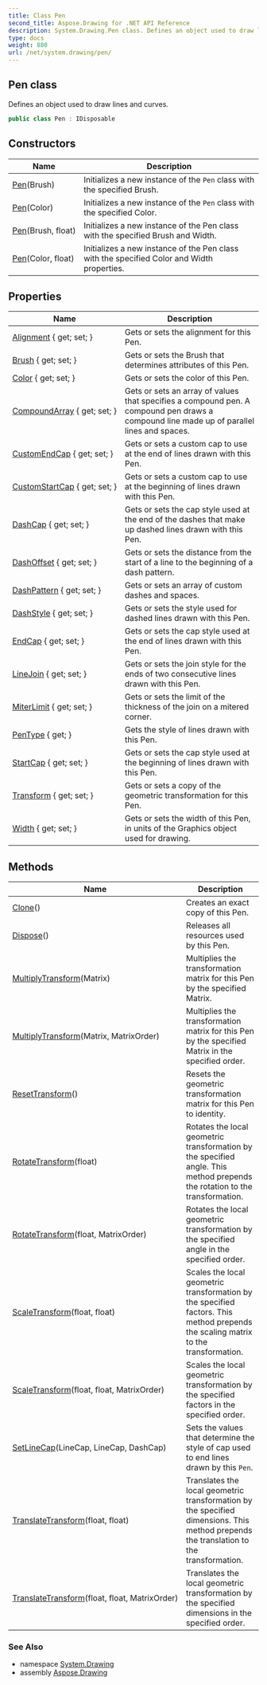```yaml
---
title: Class Pen
second_title: Aspose.Drawing for .NET API Reference
description: System.Drawing.Pen class. Defines an object used to draw lines and curves
type: docs
weight: 880
url: /net/system.drawing/pen/
---
```

## Pen class

Defines an object used to draw lines and curves.

```csharp
public class Pen : IDisposable
```

## Constructors

| Name | Description |
| --- | --- |
| [Pen](pen/#constructor)(Brush) | Initializes a new instance of the `Pen` class with the specified Brush. |
| [Pen](pen/#constructor_2)(Color) | Initializes a new instance of the `Pen` class with the specified Color. |
| [Pen](pen/#constructor_1)(Brush, float) | Initializes a new instance of the Pen class with the specified Brush and Width. |
| [Pen](pen/#constructor_3)(Color, float) | Initializes a new instance of the Pen class with the specified Color and Width properties. |

## Properties

| Name | Description |
| --- | --- |
| [Alignment](../../system.drawing/pen/alignment/) { get; set; } | Gets or sets the alignment for this Pen. |
| [Brush](../../system.drawing/pen/brush/) { get; set; } | Gets or sets the Brush that determines attributes of this Pen. |
| [Color](../../system.drawing/pen/color/) { get; set; } | Gets or sets the color of this Pen. |
| [CompoundArray](../../system.drawing/pen/compoundarray/) { get; set; } | Gets or sets an array of values that specifies a compound pen. A compound pen draws a compound line made up of parallel lines and spaces. |
| [CustomEndCap](../../system.drawing/pen/customendcap/) { get; set; } | Gets or sets a custom cap to use at the end of lines drawn with this Pen. |
| [CustomStartCap](../../system.drawing/pen/customstartcap/) { get; set; } | Gets or sets a custom cap to use at the beginning of lines drawn with this Pen. |
| [DashCap](../../system.drawing/pen/dashcap/) { get; set; } | Gets or sets the cap style used at the end of the dashes that make up dashed lines drawn with this Pen. |
| [DashOffset](../../system.drawing/pen/dashoffset/) { get; set; } | Gets or sets the distance from the start of a line to the beginning of a dash pattern. |
| [DashPattern](../../system.drawing/pen/dashpattern/) { get; set; } | Gets or sets an array of custom dashes and spaces. |
| [DashStyle](../../system.drawing/pen/dashstyle/) { get; set; } | Gets or sets the style used for dashed lines drawn with this Pen. |
| [EndCap](../../system.drawing/pen/endcap/) { get; set; } | Gets or sets the cap style used at the end of lines drawn with this Pen. |
| [LineJoin](../../system.drawing/pen/linejoin/) { get; set; } | Gets or sets the join style for the ends of two consecutive lines drawn with this Pen. |
| [MiterLimit](../../system.drawing/pen/miterlimit/) { get; set; } | Gets or sets the limit of the thickness of the join on a mitered corner. |
| [PenType](../../system.drawing/pen/pentype/) { get; } | Gets the style of lines drawn with this Pen. |
| [StartCap](../../system.drawing/pen/startcap/) { get; set; } | Gets or sets the cap style used at the beginning of lines drawn with this Pen. |
| [Transform](../../system.drawing/pen/transform/) { get; set; } | Gets or sets a copy of the geometric transformation for this Pen. |
| [Width](../../system.drawing/pen/width/) { get; set; } | Gets or sets the width of this Pen, in units of the Graphics object used for drawing. |

## Methods

| Name | Description |
| --- | --- |
| [Clone](../../system.drawing/pen/clone/)() | Creates an exact copy of this Pen. |
| [Dispose](../../system.drawing/pen/dispose/)() | Releases all resources used by this Pen. |
| [MultiplyTransform](../../system.drawing/pen/multiplytransform/#multiplytransform)(Matrix) | Multiplies the transformation matrix for this Pen by the specified Matrix. |
| [MultiplyTransform](../../system.drawing/pen/multiplytransform/#multiplytransform_1)(Matrix, MatrixOrder) | Multiplies the transformation matrix for this Pen by the specified Matrix in the specified order. |
| [ResetTransform](../../system.drawing/pen/resettransform/)() | Resets the geometric transformation matrix for this Pen to identity. |
| [RotateTransform](../../system.drawing/pen/rotatetransform/#rotatetransform)(float) | Rotates the local geometric transformation by the specified angle. This method prepends the rotation to the transformation. |
| [RotateTransform](../../system.drawing/pen/rotatetransform/#rotatetransform_1)(float, MatrixOrder) | Rotates the local geometric transformation by the specified angle in the specified order. |
| [ScaleTransform](../../system.drawing/pen/scaletransform/#scaletransform)(float, float) | Scales the local geometric transformation by the specified factors. This method prepends the scaling matrix to the transformation. |
| [ScaleTransform](../../system.drawing/pen/scaletransform/#scaletransform_1)(float, float, MatrixOrder) | Scales the local geometric transformation by the specified factors in the specified order. |
| [SetLineCap](../../system.drawing/pen/setlinecap/)(LineCap, LineCap, DashCap) | Sets the values that determine the style of cap used to end lines drawn by this `Pen`. |
| [TranslateTransform](../../system.drawing/pen/translatetransform/#translatetransform)(float, float) | Translates the local geometric transformation by the specified dimensions. This method prepends the translation to the transformation. |
| [TranslateTransform](../../system.drawing/pen/translatetransform/#translatetransform_1)(float, float, MatrixOrder) | Translates the local geometric transformation by the specified dimensions in the specified order. |

### See Also

* namespace [System.Drawing](../../system.drawing/)
* assembly [Aspose.Drawing](../../)


